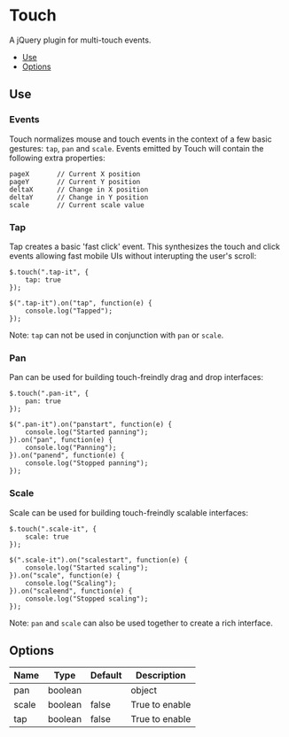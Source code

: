 # Touch

A jQuery plugin for multi-touch events.

* [Use](#use)
* [Options](#options)


## Use 
### Events

Touch normalizes mouse and touch events in the context of a few basic gestures: `tap`, `pan` and `scale`. Events emitted by Touch will contain the following extra properties:

```
pageX		// Current X position
pageY		// Current Y position
deltaX		// Change in X position
deltaY		// Change in Y position
scale		// Current scale value
```

### Tap

Tap creates a basic 'fast click' event. This synthesizes the touch and click events allowing fast mobile UIs without interupting the user's scroll:

```
$.touch(".tap-it", {
	tap: true
});

$(".tap-it").on("tap", function(e) {
	console.log("Tapped");
});
```

Note: `tap` can not be used in conjunction with `pan` or `scale`.

### Pan

Pan can be used for building touch-freindly drag and drop interfaces:

```
$.touch(".pan-it", {
	pan: true
});

$(".pan-it").on("panstart", function(e) {
	console.log("Started panning");
}).on("pan", function(e) {
	console.log("Panning");
}).on("panend", function(e) {
	console.log("Stopped panning");
});
```

### Scale

Scale can be used for building touch-freindly scalable interfaces:

```
$.touch(".scale-it", {
	scale: true
});

$(".scale-it").on("scalestart", function(e) {
	console.log("Started scaling");
}).on("scale", function(e) {
	console.log("Scaling");
}).on("scaleend", function(e) {
	console.log("Stopped scaling");
});
```

Note: `pan` and `scale` can also be used together to create a rich interface.

## Options



| Name | Type | Default | Description |
| --- | --- | --- | --- |
| pan | boolean || object | false | Object to enable |
| scale | boolean | false | True to enable |
| tap | boolean | false | True to enable |

